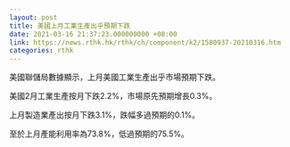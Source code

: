 ```yaml
---
layout: post
title: 美國上月工業生產出乎預期下跌
date: 2021-03-16 21:37:23.000000000 +08:00
link: https://news.rthk.hk/rthk/ch/component/k2/1580937-20210316.htm
categories: rthk
---
```


美國聯儲局數據顯示，上月美國工業生產出乎市場預期下跌。

美國2月工業生產按月下跌2.2%，市場原先預期增長0.3%。

上月製造業產出按月下跌3.1%，跌幅多過預期的0.1%。

至於上月產能利用率為73.8%，低過預期的75.5%。
